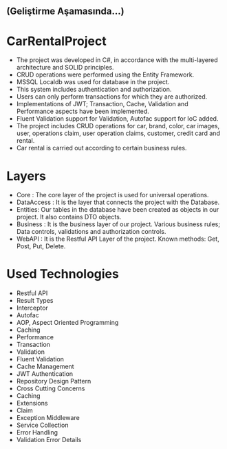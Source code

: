 ## (Geliştirme Aşamasında...)
# CarRentalProject
<ul>
  <li> The project was developed in C#, in accordance with the multi-layered architecture and SOLID principles. </li>
  <li> CRUD operations were performed using the Entity Framework. </li>
  <li> MSSQL Localdb was used for database in the project. </li>
  <li> This system includes authentication and authorization. </li>
  <li> Users can only perform transactions for which they are authorized. </li>
  <li> Implementations of JWT; Transaction, Cache, Validation and Performance aspects have been implemented. </li>
  <li> Fluent Validation support for Validation, Autofac support for IoC added. </li>
  <li> The project includes CRUD operations for car, brand, color, car images, user, operations claim, user operation claims, customer, credit card and rental. </li>
  <li> Car rental is carried out according to certain business rules. </li>
</ul>

# Layers
<ul>
  <li> Core : The core layer of the project is used for universal operations. </li>
  <li> DataAccess : It is the layer that connects the project with the Database. </li>
  <li> Entities: Our tables in the database have been created as objects in our project. It also contains DTO objects. </li>
  <li> Business : It is the business layer of our project. Various business rules; Data controls, validations and authorization controls. </li>
  <li> WebAPI : It is the Restful API Layer of the project. Known methods: Get, Post, Put, Delete. </li>
</ul>

# Used Technologies
<ul>
  <li> Restful API </li>
  <li> Result Types </li>
  <li> Interceptor </li>
  <li> Autofac </li>
  <li> AOP, Aspect Oriented Programming </li>
  <li> Caching </li>
  <li> Performance </li>
  <li> Transaction </li>
  <li> Validation </li>
  <li> Fluent Validation </li>
  <li> Cache Management </li>
  <li> JWT Authentication </li>
  <li> Repository Design Pattern </li>
  <li> Cross Cutting Concerns </li>
  <li> Caching </li>
  <li> Extensions </li>
  <li> Claim </li>
  <li> Exception Middleware </li>
  <li> Service Collection </li>
  <li> Error Handling </li>
  <li> Validation Error Details </li>
</ul>
